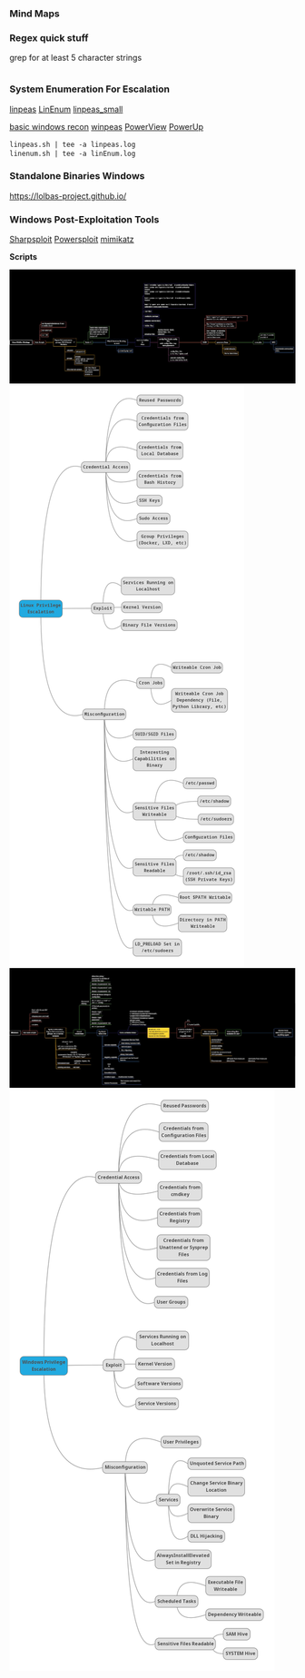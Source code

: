 ### Mind Maps

### Regex quick stuff

grep for at least 5 character strings

```

```

### System Enumeration For Escalation

[linpeas](https://github.com/peass-ng/PEASS-ng/releases/download/20241011-f83883c6/linpeas.sh)
[LinEnum](https://raw.githubusercontent.com/rebootuser/LinEnum/refs/heads/master/LinEnum.sh)
[linpeas_small](https://github.com/peass-ng/PEASS-ng/releases/download/20241011-f83883c6/linpeas_small.sh)

[basic windows recon]("https://raw.githubusercontent.com/frizb/Windows-Privilege-Escalation/refs/heads/master/windows_recon.bat")
[winpeas](https://github.com/peass-ng/PEASS-ng/releases/download/20241011-f83883c6/winPEAS.bat)
[PowerView](https://raw.githubusercontent.com/PowerShellMafia/PowerSploit/refs/heads/dev/Recon/PowerView.ps1)
[PowerUp](https://raw.githubusercontent.com/PowerShellMafia/PowerSploit/refs/heads/dev/Privesc/PowerUp.ps1)


```
linpeas.sh | tee -a linpeas.log
linenum.sh | tee -a linEnum.log
```

### Standalone Binaries Windows

https://lolbas-project.github.io/

### Windows Post-Exploitation Tools

[Sharpsploit](https://github.com/cobbr/SharpSploit)
[Powersploit](https://github.com/PowerShellMafia/PowerSploit)
[mimikatz](https://github.com/gentilkiwi/mimikatz)

**Scripts**




![Linux_Privesc_hxhBrofessor](./Images/Linux_Privesc_hxhBrofessor.jpg)
![Linux_Privilege_Escalation_C0nd4](./Images/Linux_Privilege_Escalation_C0nd4.png)
![Windows_Privesc_hxhBrofessor](./Images/Windows_Privesc_hxhBrofessor.jpg)
![Windows_Privilege_Escalation_C0nd4](./Images/Windows_Privilege_Escalation_C0nd4.png)